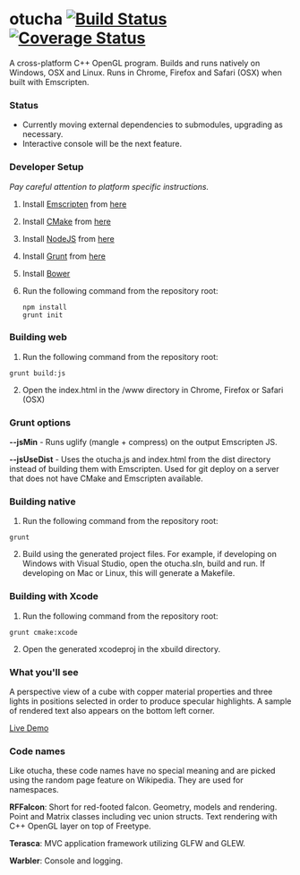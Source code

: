# otucha [![Build Status](https://travis-ci.org/dpwolfe/otucha.svg?branch=master)](https://travis-ci.org/dpwolfe/otucha) [![Coverage Status](https://coveralls.io/repos/dpwolfe/otucha/badge.svg?branch=master)](https://coveralls.io/r/dpwolfe/otucha?branch=master)

A cross-platform C++ OpenGL program. Builds and runs natively on Windows, OSX and Linux. Runs in Chrome, Firefox and Safari (OSX) when built with Emscripten.

### Status
- Currently moving external dependencies to submodules, upgrading as necessary.
- Interactive console will be the next feature.

### Developer Setup
*Pay careful attention to platform specific instructions.*

1. Install [Emscripten](http://kripken.github.io/emscripten-site/) from [here](http://kripken.github.io/emscripten-site/docs/getting_started/downloads.html)
2. Install [CMake](http://www.cmake.org/) from [here](http://www.cmake.org/files/v3.1/?C=M;O=D)
3. Install [NodeJS](http://nodejs.org/) from [here](http://nodejs.org/download/)
4. Install [Grunt](http://gruntjs.com/) from [here](http://gruntjs.com/getting-started)
5. Install [Bower](http://bower.io/)
6. Run the following command from the repository root:

   ```
   npm install
   grunt init
   ```

### Building web
1. Run the following command from the repository root:

  ```
  grunt build:js
  ```
2. Open the index.html in the /www directory in Chrome, Firefox or Safari (OSX)

### Grunt options
**--jsMin** - Runs uglify (mangle + compress) on the output Emscripten JS.

**--jsUseDist** - Uses the otucha.js and index.html from the dist directory instead of building them with Emscripten.  Used for git deploy on a server that does not have CMake and Emscripten available.

### Building native
1. Run the following command from the repository root:

  ```
  grunt
  ```
2. Build using the generated project files.  For example, if developing on Windows with Visual Studio, open the otucha.sln, build and run.  If developing on Mac or Linux, this will generate a Makefile.

### Building with Xcode
1. Run the following command from the repository root:

  ```
  grunt cmake:xcode
  ```
2. Open the generated xcodeproj in the xbuild directory.

### What you'll see
A perspective view of a cube with copper material properties and three lights in positions selected in order to produce specular highlights.  A sample of rendered text also appears on the bottom left corner.

[Live Demo](http://spritegeist.azurewebsites.net/)

### Code names
Like otucha, these code names have no special meaning and are picked using the random page feature on Wikipedia.  They are used for namespaces.

**RFFalcon**: Short for red-footed falcon.  Geometry, models and rendering.  Point and Matrix classes including vec union structs. Text rendering with C++ OpenGL layer on top of Freetype.

**Terasca**: MVC application framework utilizing GLFW and GLEW.

**Warbler**: Console and logging.
